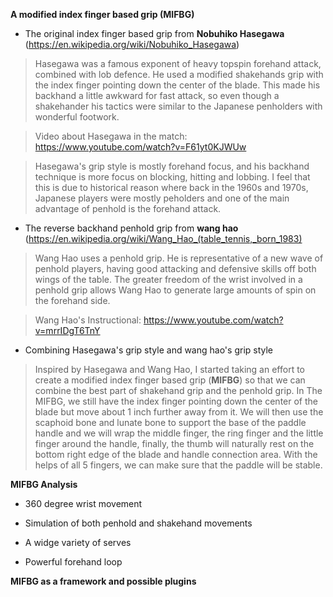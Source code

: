 **A modified index finger based grip (MIFBG)**

* The original index finger based grip from **Nobuhiko Hasegawa** (https://en.wikipedia.org/wiki/Nobuhiko_Hasegawa)

> Hasegawa was a famous exponent of heavy topspin forehand attack, combined with lob defence. He used a modified shakehands grip with the index finger pointing down the center of the blade. This made his backhand a little awkward for fast attack, so even though a shakehander his tactics were similar to the Japanese penholders with wonderful footwork.

> Video about Hasegawa in the match: https://www.youtube.com/watch?v=F61yt0KJWUw

> Hasegawa's grip style is mostly forehand focus, and his backhand technique is more focus on blocking, hitting and lobbing. I feel that this is due to historical reason where back in the 1960s and 1970s, Japanese players were mostly peholders and one of the main advantage of penhold is the forehand attack. 

* The reverse backhand penhold grip from **wang hao** (https://en.wikipedia.org/wiki/Wang_Hao_(table_tennis,_born_1983)

> Wang Hao uses a penhold grip. He is representative of a new wave of penhold players, having good attacking and defensive skills off both wings of the table. The greater freedom of the wrist involved in a penhold grip allows Wang Hao to generate large amounts of spin on the forehand side.

> Wang Hao's Instructional: https://www.youtube.com/watch?v=mrrIDgT6TnY

* Combining Hasegawa's grip style and wang hao's grip style

> Inspired by Hasegawa and Wang Hao, I started taking an effort to create a modified index finger based grip (**MIFBG**) so that we can combine the best part of shakehand grip and the penhold grip.
> In The MIFBG, we still have the index finger pointing down the center of the blade but move about 1 inch further away from it. We will then use the scaphoid bone and lunate bone to support the base of the paddle handle and we will wrap the middle finger, the ring finger and the little finger around the handle, finally, the thumb will naturally rest on the bottom right edge of the blade and handle connection area. With the helps of all 5 fingers, we can make sure that the paddle will be stable.

**MIFBG Analysis**

* 360 degree wrist movement

* Simulation of both penhold and shakehand movements

* A widge variety of serves

* Powerful forehand loop 


**MIFBG as a framework and possible plugins**

